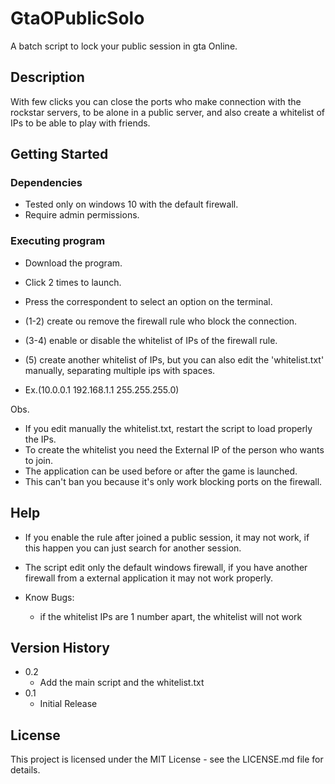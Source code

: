 # GtaOPublicSolo

A batch script to lock your public session in gta Online.

## Description

With few clicks you can close the ports who make connection with the rockstar servers, to be alone in a public server, and also create a whitelist of IPs to be able to play with friends.

## Getting Started

### Dependencies

* Tested only on windows 10 with the default firewall.
* Require admin permissions.

### Executing program

* Download the program.
* Click 2 times to launch.
* Press the correspondent to select an option on the terminal.

* (1-2) create ou remove the firewall rule who block the connection.
* (3-4) enable or disable the whitelist of IPs of the firewall rule.
* (5) create another whitelist of IPs, but you can also edit the 'whitelist.txt' manually, separating multiple ips with spaces.
* Ex.(10.0.0.1 192.168.1.1 255.255.255.0)

Obs. 
- If you edit manually the whitelist.txt, restart the script to load properly the IPs.
- To create the whitelist you need the External IP of the person who wants to join.
- The application can be used before or after the game is launched.
- This can't ban you because it's only work blocking ports on the firewall.

## Help

 * If you enable the rule after joined a public session, it may not work, if this happen you can just search for another session.
 * The script edit only the default windows firewall, if you have another firewall from a external application it may not work properly.
 
 * Know Bugs:
    * if the whitelist IPs are 1 number apart, the whitelist will not work

## Version History

* 0.2
    * Add the main script and the whitelist.txt
* 0.1
    * Initial Release

## License

This project is licensed under the MIT License - see the LICENSE.md file for details.
